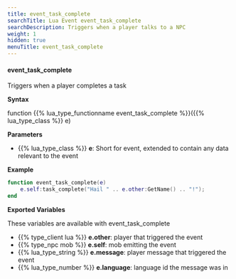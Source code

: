 ```yaml
---
title: event_task_complete
searchTitle: Lua Event event_task_complete
searchDescription: Triggers when a player talks to a NPC
weight: 1
hidden: true
menuTitle: event_task_complete
---
```


#### event_task_complete

Triggers when a player completes a task

**Syntax**

function {{% lua_type_functionname event_task_complete %}}({{% lua_type_class %}} e)

**Parameters**

- {{% lua_type_class %}} **e**: Short for event, extended to contain any data relevant to the event

**Example**

```lua
function event_task_complete(e)
    e.self:task_complete("Hail " .. e.other:GetName() .. "!");        
end
```

**Exported Variables**

These variables are available with event_task_complete
- {{% type_client lua %}} **e.other**: player that triggered the event
- {{% type_npc mob %}} **e.self**: mob emitting the event
- {{% lua_type_string %}} **e.message**: player message that triggered the event
- {{% lua_type_number %}} **e.language**: language id the message was in